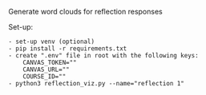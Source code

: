 Generate word clouds for reflection responses

Set-up:

	- set-up venv (optional)
	- pip install -r requirements.txt
	- create ".env" file in root with the following keys:
		CANVAS_TOKEN=""
		CANVAS_URL=""
		COURSE_ID=""
	- python3 reflection_viz.py --name="reflection 1"
